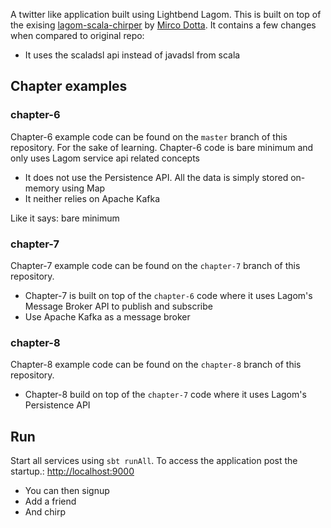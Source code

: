 A twitter like application built using Lightbend Lagom. 
This is built on top of the exising [lagom-scala-chirper](https://github.com/dotta/activator-lagom-scala-chirper) by [Mirco Dotta](https://twitter.com/mircodotta). It contains a few changes when compared to original repo:
* It uses the scaladsl api instead of javadsl from scala

## Chapter examples

### chapter-6
Chapter-6 example code can be found on the `master` branch of this repository. For the sake of learning. Chapter-6 code is bare minimum and only uses Lagom service api related concepts

* It does not use the Persistence API. All the data is simply stored on-memory using Map 
* It neither relies on Apache Kafka

Like it says: bare minimum

### chapter-7
Chapter-7 example code can be found on the `chapter-7` branch of this repository.

* Chapter-7 is built on top of the `chapter-6` code where it uses Lagom's Message Broker API to publish and subscribe
* Use Apache Kafka as a message broker


### chapter-8
Chapter-8 example code can be found on the `chapter-8` branch of this repository.

* Chapter-8 build on top of the `chapter-7` code where it uses Lagom's Persistence API

## Run

Start all services using `sbt runAll`. To access the application post the startup.: [http://localhost:9000](http://localhost:9000)
* You can then signup 
* Add a friend
* And chirp

